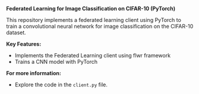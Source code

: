 **Federated Learning for Image Classification on CIFAR-10 (PyTorch)**

This repository implements a federated learning client using PyTorch to train a convolutional neural network for image classification on the CIFAR-10 dataset.

**Key Features:**

- Implements the Federated Learning client using flwr framework
- Trains a CNN model with PyTorch

**For more information:**
- Explore the code in the `client.py` file.
